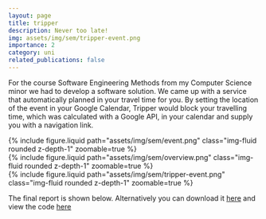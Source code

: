 ```yaml
---
layout: page
title: tripper
description: Never too late!
img: assets/img/sem/tripper-event.png
importance: 2
category: uni
related_publications: false
---
```


For the course Software Engineering Methods from my Computer Science minor we had to develop a software solution. We came up with a service that automatically planned in your travel time for you. By setting the location of the event in your Google Calendar, Tripper would block your travelling time, which was calculated with a Google API, in your calendar and supply you with a navigation link.

<div class="row mt-3">
    <div class="col-sm mt-3 mt-md-0">
        {% include figure.liquid path="assets/img/sem/event.png" class="img-fluid rounded z-depth-1" zoomable=true %}
    </div>
    <div class="col-sm mt-3 mt-md-0">
        {% include figure.liquid path="assets/img/sem/overview.png" class="img-fluid rounded z-depth-1" zoomable=true %}
    </div>
    <div class="col-sm mt-3 mt-md-0">
        {% include figure.liquid path="assets/img/sem/tripper-event.png" class="img-fluid rounded z-depth-1" zoomable=true %}
    </div>
</div>


The final report is shown below. Alternatively you can download it [here](/assets/pdf/SEM_Report.pdf) and view the code [here](https://github.com/diebolo/tripper)

<object data="/assets/pdf/SEM_Report.pdf" width="100%" height="1000" type='application/pdf'></object>
